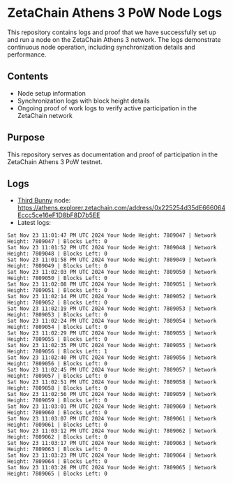 # ZetaChain Athens 3 PoW Node Logs
This repository contains logs and proof that we have successfully set up and run a node on the ZetaChain Athens 3 network. The logs demonstrate continuous node operation, including synchronization details and performance.

## Contents
- Node setup information
- Synchronization logs with block height details
- Ongoing proof of work logs to verify active participation in the ZetaChain network

## Purpose
This repository serves as documentation and proof of participation in the ZetaChain Athens 3 PoW testnet.

## Logs

- [Third Bunny](https://thirdbunny.xyz/) node: https://athens.explorer.zetachain.com/address/0x225254d35dE666064Eccc5ce16eF1D8bF8D7b5EE
- Latest logs:
```
Sat Nov 23 11:01:47 PM UTC 2024 Your Node Height: 7809047 | Network Height: 7809047 | Blocks Left: 0
Sat Nov 23 11:01:52 PM UTC 2024 Your Node Height: 7809048 | Network Height: 7809048 | Blocks Left: 0
Sat Nov 23 11:01:58 PM UTC 2024 Your Node Height: 7809049 | Network Height: 7809049 | Blocks Left: 0
Sat Nov 23 11:02:03 PM UTC 2024 Your Node Height: 7809050 | Network Height: 7809050 | Blocks Left: 0
Sat Nov 23 11:02:08 PM UTC 2024 Your Node Height: 7809051 | Network Height: 7809051 | Blocks Left: 0
Sat Nov 23 11:02:14 PM UTC 2024 Your Node Height: 7809052 | Network Height: 7809052 | Blocks Left: 0
Sat Nov 23 11:02:19 PM UTC 2024 Your Node Height: 7809053 | Network Height: 7809053 | Blocks Left: 0
Sat Nov 23 11:02:24 PM UTC 2024 Your Node Height: 7809054 | Network Height: 7809054 | Blocks Left: 0
Sat Nov 23 11:02:29 PM UTC 2024 Your Node Height: 7809055 | Network Height: 7809055 | Blocks Left: 0
Sat Nov 23 11:02:35 PM UTC 2024 Your Node Height: 7809055 | Network Height: 7809056 | Blocks Left: 1
Sat Nov 23 11:02:40 PM UTC 2024 Your Node Height: 7809056 | Network Height: 7809056 | Blocks Left: 0
Sat Nov 23 11:02:45 PM UTC 2024 Your Node Height: 7809057 | Network Height: 7809057 | Blocks Left: 0
Sat Nov 23 11:02:51 PM UTC 2024 Your Node Height: 7809058 | Network Height: 7809058 | Blocks Left: 0
Sat Nov 23 11:02:56 PM UTC 2024 Your Node Height: 7809059 | Network Height: 7809059 | Blocks Left: 0
Sat Nov 23 11:03:01 PM UTC 2024 Your Node Height: 7809060 | Network Height: 7809060 | Blocks Left: 0
Sat Nov 23 11:03:07 PM UTC 2024 Your Node Height: 7809061 | Network Height: 7809061 | Blocks Left: 0
Sat Nov 23 11:03:12 PM UTC 2024 Your Node Height: 7809062 | Network Height: 7809062 | Blocks Left: 0
Sat Nov 23 11:03:17 PM UTC 2024 Your Node Height: 7809063 | Network Height: 7809063 | Blocks Left: 0
Sat Nov 23 11:03:23 PM UTC 2024 Your Node Height: 7809064 | Network Height: 7809064 | Blocks Left: 0
Sat Nov 23 11:03:28 PM UTC 2024 Your Node Height: 7809065 | Network Height: 7809065 | Blocks Left: 0
```

